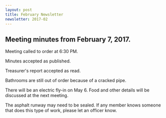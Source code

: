 ```yaml
---
layout: post
title: February Newsletter
newsletter: 2017-02
---
```

## Meeting minutes from February 7, 2017.

Meeting called to order at 6:30 PM.

Minutes accepted as published.

Treasurer's report accepted as read.

Bathrooms are still out of order because of a cracked pipe.

There will be an electric fly-in on May 6. Food and other details will be
discussed at the next meeting.

The asphalt runway may need to be sealed. If any member knows someone that does
this type of work, please let an officer know.
